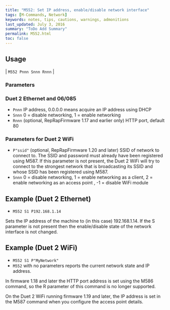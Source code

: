 ```yaml
---
title: "M552: Set IP address, enable/disable network interface" 
tags: [M-Commands, Network]
keywords: notes, tips, cautions, warnings, admonitions
last_updated: July 3, 2016
summary: "ToDo Add Summary"
permalink: M552.html
toc: false
---
```



## Usage ##

| `M552 Pnnn Snnn Rnnn` | 

### Parameters ###

### Duet 2 Ethernet and 06/085 ###

+ `Pnnn` IP address, 0.0.0.0 means acquire an IP address using DHCP
+ `Snnn` 0 = disable networking, 1 = enable networking
+ `Rnnn` (optional, RepRapFirmware 1.17 and earlier only) HTTP port, default 80

### Parameters for Duet 2 WiFi ###

+ `P"ssid"` (optional, RepRapFirmware 1.20 and later) SSID of network to connect to. The SSID and password must already have been registered using M587. If this parameter is not present, the Duet 2 WiFi will try to connect to the strongest network that is broadcasting its SSID and whose SSID has been registered using M587.
+ `Snnn` 0 = disable networking, 1 = enable networking as a client, 2 = enable networking as an access point , -1 = disable WiFi module

## Example (Duet 2 Ethernet) ##

+ `M552 S1 P192.168.1.14`

Sets the IP address of the machine to (in this case) 192.168.1.14. If the S parameter is not present then the enable/disable state of the network interface is not changed.

## Example (Duet 2 WiFi) ##

+ `M552 S1 P"MyNetwork"`
+ `M552` with no parameters reports the current network state and IP address.

In firmware 1.18 and later the HTTP port address is set using the M586 command, so the R parameter of this command is no longer supported.

On the Duet 2 WiFi running firmware 1.19 and later, the IP address is set in the M587 command when you configure the access point details.
